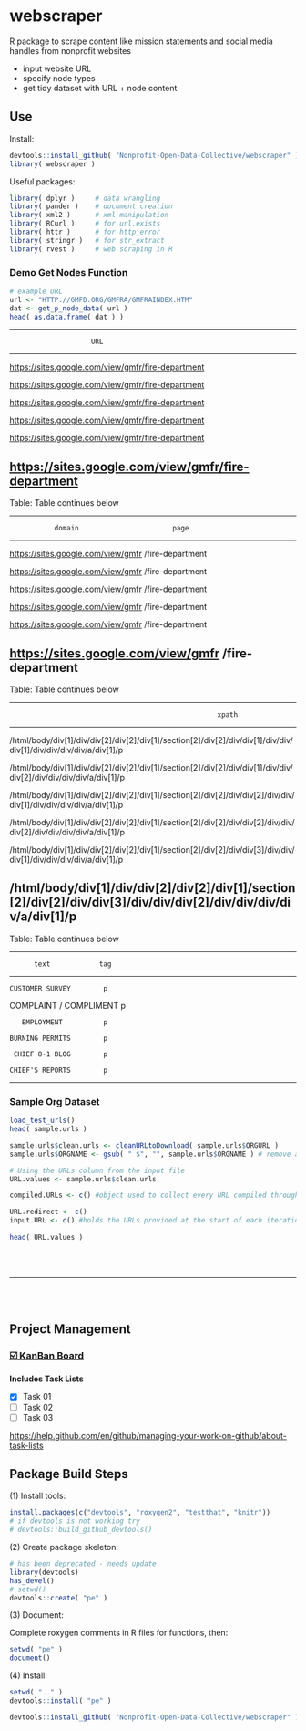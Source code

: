 # webscraper

R package to scrape content like mission statements and social media handles from nonprofit websites

* input website URL
* specify node types
* get tidy dataset with URL + node content 


## Use

Install: 

```r
devtools::install_github( "Nonprofit-Open-Data-Collective/webscraper" )
library( webscraper )
```

Useful packages: 

```r
library( dplyr )     # data wrangling 
library( pander )    # document creation 
library( xml2 )      # xml manipulation 
library( RCurl )     # for url.exists
library( httr )      # for http_error
library( stringr )   # for str_extract
library( rvest )     # web scraping in R 
```

### Demo Get Nodes Function

```r
# example URL
url <- "HTTP://GMFD.ORG/GMFRA/GMFRAINDEX.HTM"
dat <- get_p_node_data( url )
head( as.data.frame( dat ) )
```



----------------------------------------------------
                        URL                         
----------------------------------------------------
 https://sites.google.com/view/gmfr/fire-department 

 https://sites.google.com/view/gmfr/fire-department 

 https://sites.google.com/view/gmfr/fire-department 

 https://sites.google.com/view/gmfr/fire-department 

 https://sites.google.com/view/gmfr/fire-department 

 https://sites.google.com/view/gmfr/fire-department 
----------------------------------------------------

Table: Table continues below

 
-------------------------------------------------------
               domain                       page       
------------------------------------ ------------------
 https://sites.google.com/view/gmfr   /fire-department 

 https://sites.google.com/view/gmfr   /fire-department 

 https://sites.google.com/view/gmfr   /fire-department 

 https://sites.google.com/view/gmfr   /fire-department 

 https://sites.google.com/view/gmfr   /fire-department 

 https://sites.google.com/view/gmfr   /fire-department 
-------------------------------------------------------

Table: Table continues below

 
-------------------------------------------------------------------------------------------------------------------
                                                       xpath                                                       
-------------------------------------------------------------------------------------------------------------------
 /html/body/div[1]/div/div[2]/div[2]/div[1]/section[2]/div[2]/div/div[1]/div/div/div[1]/div/div/div/div/a/div[1]/p 

 /html/body/div[1]/div/div[2]/div[2]/div[1]/section[2]/div[2]/div/div[1]/div/div/div[2]/div/div/div/div/a/div[1]/p 

 /html/body/div[1]/div/div[2]/div[2]/div[1]/section[2]/div[2]/div/div[2]/div/div/div[1]/div/div/div/div/a/div[1]/p 

 /html/body/div[1]/div/div[2]/div[2]/div[1]/section[2]/div[2]/div/div[2]/div/div/div[2]/div/div/div/div/a/div[1]/p 

 /html/body/div[1]/div/div[2]/div[2]/div[1]/section[2]/div[2]/div/div[3]/div/div/div[1]/div/div/div/div/a/div[1]/p 

 /html/body/div[1]/div/div[2]/div[2]/div[1]/section[2]/div[2]/div/div[3]/div/div/div[2]/div/div/div/div/a/div[1]/p 
-------------------------------------------------------------------------------------------------------------------

Table: Table continues below

 
------------------------------
          text            tag 
------------------------ -----
    CUSTOMER SURVEY        p  

 COMPLAINT / COMPLIMENT    p  

       EMPLOYMENT          p  

    BURNING PERMITS        p  

     CHIEF 8-1 BLOG        p  

    CHIEF'S REPORTS        p  
------------------------------






### Sample Org Dataset

```r
load_test_urls()
head( sample.urls )

sample.urls$clean.urls <- cleanURLtoDownload( sample.urls$ORGURL )
sample.urls$ORGNAME <- gsub( " $", "", sample.urls$ORGNAME ) # remove any trailing spaces

# Using the URLs column from the input file
URL.values <- sample.urls$clean.urls

compiled.URLs <- c() #object used to collect every URL compiled throughout the process, the full list for each provided site.

URL.redirect <- c()
input.URL <- c() #holds the URLs provided at the start of each iteration, before any cropping
  
head( URL.values )
```


<br>
<br>

----

<br>
<br>


## Project Management 

### [:ballot_box_with_check: KanBan Board](https://github.com/Nonprofit-Open-Data-Collective/webscraper/projects/1) 

**Includes Task Lists**

- [x] Task 01
- [ ] Task 02
- [ ] Task 03

https://help.github.com/en/github/managing-your-work-on-github/about-task-lists



## Package Build Steps



(1) Install tools:

```r
install.packages(c("devtools", "roxygen2", "testthat", "knitr"))
# if devtools is not working try
# devtools::build_github_devtools() 
```

(2) Create package skeleton:

```r
# has been deprecated - needs update
library(devtools)
has_devel()
# setwd()
devtools::create( "pe" )
```

(3) Document: 

Complete roxygen comments in R files for functions, then:

```r
setwd( "pe" )
document()
```

(4) Install:

```r
setwd( ".." )
devtools::install( "pe" )
```

```r
devtools::install_github( "Nonprofit-Open-Data-Collective/webscraper" )
```
